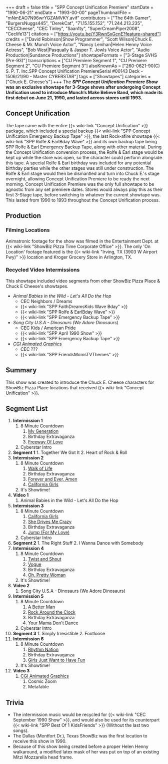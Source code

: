 +++
draft = false
title = "SPP Concept Unification Premiere"
startDate = "1990-06-21"
endDate = "1993-00-00"
pageThumbnailFile = "mNmEAO7N96wrYGZAMVKY.avif"
contributors = ["The 64th Gamer", "BurgersNuggs445", "DerekCat", "71.15.155.152", "71.244.213.235", "CECCheese", "CEC Tinley", "Saan1ty", "SuperCreamPiper2008", "Ceclife13"]
citations = ["https://youtu.be/Y3RwnSxGcnE?feature=shared"]
credits = ["David Robinson|Show Programmer", "Scott Wilson|Chuck E. Cheese & Mr. Munch Voice Actor", "Nancy Lenihan|Helen Henny Voice Actress", "Bob West|Pasqually & Jasper T. Jowls Voice Actor", "Audio Production|Sundance Productions"]
showtapeFormats = ["3-Stage SVHS (Pre-93)"]
transcriptions = ["CU Premiere Segment 1", "CU Premiere Segment 2", "CU Premiere Segment 3"]
alsoKnownAs = ["260-0621-90(C) S. P. T. Inc.SPP Concept Unification PremiereSerial #00143 Deck - 1506/21/90 - Master CYBERSTAR"]
tags = ["Showtapes"]
categories = ["Chuck E. Cheese's"]
+++
The ***SPP Concept Unification Premiere Show* was an exclusive showtape for 3-Stage shows after undergoing Concept Unification used to introduce Munch’s Make Believe Band, which made its first debut on June 21, 1990, and lasted across stores until 1993.**

## Concept Unification

The tape came with the entire {{< wiki-link "Concept Unification" >}} package, which included a special backup {{< wiki-link "SPP Concept Unification Emergency Backup Tape" >}}, the last Rock-afire showtape {{< wiki-link "SPP Rolfe & EarlBday Wave" >}} and its own backup tape being SPP Rolfe & Earl Emergency Backup Tape, along with other material.
During the Concept Unification conversion process, the Rolfe & Earl stage would be kept up while the store was open, so the character could perform alongside this tape. A special Rolfe & Earl birthday was included for any potential birthday parties while the other stages was still under construction. The Rolfe & Earl stage would then be dismantled and turn into Chuck E.'s stage overnight, allowing Concept Unification Premiere to be ready the next morning.
Concept Unification Premiere was the only full showtape to be agnostic from any set premiere dates. Stores would always play this as their first 3-Stage tape, before switching to whatever the current showtape was. This lasted from 1990 to 1993 throughout the Concept Unification process.

## Production

### Filming Locations

Animatronic footage for the show was filmed in the Entertainment Dept. at {{< wiki-link "ShowBiz Pizza Time Corporate Office" >}}.
The only 'On Location' footage featured is the {{< wiki-link "Irving, TX (3903 W Airport Fwy)" >}} location and Kroger Grocery Store in Arlington, TX.

### Recycled Video Intermissions

This showtape included video segments from other ShowBiz Pizza Place & Chuck E Cheese's showtapes.

- *Animal Babies in the Wild - Let's All Do the Hop*
  - CEC Neighbors / Dreams
  - {{< wiki-link "SPP FaithDreamsKids Wave Bday" >}}
  - {{< wiki-link "SPP Rolfe & EarlBday Wave" >}}
  - {{< wiki-link "SPP Emergency Backup Tape" >}}
- *Song City U.S.A - Dinosaurs (We Adore Dinosaurs)*
  - CEC Kids / American Pride
  - {{< wiki-link "SPP April 1990 Show" >}}
  - {{< wiki-link "SPP Emergency Backup Tape" >}}
- [*CGI Animated Graphics*](https://en.wikipedia.org/wiki/Odyssey_Productions)
  - CEC ???
  - {{< wiki-link "SPP FriendsMomsTVThemes" >}}

## Summary

This show was created to introduce the Chuck E. Cheese characters for ShowBiz Pizza Place locations that received {{< wiki-link "Concept Unification" >}}.

## Segment List

1.  **Intermission 1**
    1.  8 Minute Countdown
        1.  [My Generation](https://en.wikipedia.org/wiki/My_Generation)
        2.  Birthday Extravaganza
        3.  [Freeway Of Love](https://en.wikipedia.org/wiki/Freeway_of_Love)
    2.  Cyberstar Intro
2.   **Segment 1**
    1.  Together We Got It
    2.  Heart of Rock & Roll
3.  **Intermission 2**
    1.  8 Minute Countdown
        1.  [Walk of Life](https://en.wikipedia.org/wiki/Walk_of_Life)
        2.  Birthday Extravaganza
        3.  [Forever and Ever, Amen](https://en.wikipedia.org/wiki/Forever_and_Ever,_Amen)
        4.  [California Girls](https://en.wikipedia.org/wiki/California_Girls)
    2.  It's Showtime!
4.  **Video 1**
    1.  Animal Babies in the Wild - Let's All Do the Hop
5.  **Intermission 3**
    1.  8 Minute Countdown
        1.  [California Girls](https://en.wikipedia.org/wiki/California_Girls)
        2.  [She Drives Me Crazy](https://en.wikipedia.org/wiki/She_Drives_Me_Crazy)
        3.  Birthday Extravaganza
        4.  [Jump (For My Love)](https://en.wikipedia.org/wiki/Jump_(For_My_Love))
    2.  Cyberstar Intro
6.   **Segment 2**
    1.  The Right Stuff
    2.  I Wanna Dance with Somebody
7.  **Intermission 4**
    1.  8 Minute Countdown
        1.  [Twist and Shout](https://en.wikipedia.org/wiki/Please_Please_Me)
        2.  [Vogue](https://en.wikipedia.org/wiki/Vogue_(Madonna_song))
        3.  Birthday Extravaganza
        4.  [Oh, Pretty Woman](https://en.wikipedia.org/wiki/Oh,_Pretty_Woman)
    2.  It's Showtime!
8.  **Video 2**
    1.  Song City U.S.A - Dinosaurs (We Adore Dinosaurs)
9.  **Intermission 5**
    1.  8 Minute Countdown
        1.  [A Better Man](https://en.wikipedia.org/wiki/A_Better_Man_(Clint_Black_song))
        2.  [Rock Around the Clock](https://en.wikipedia.org/wiki/Rock_Around_the_Clock)
        3.  Birthday Extravaganza
        4.  [Your Mama Don't Dance](https://en.wikipedia.org/wiki/Your_Mama_Don%27t_Dance)
    2.  Cyberstar Intro
10.  **Segment 3**
    1.  Simply Irresistible
    2.  Footloose
11. **Intermission 6**
    1.  8 Minute Countdown
        1.  [Rhythm Nation](https://en.wikipedia.org/wiki/Rhythm_Nation)
        2.  Birthday Extravaganza
        3.  [Girls Just Want to Have Fun](https://en.wikipedia.org/wiki/Girls_Just_Want_to_Have_Fun)
    2.  It's Showtime!
12. **Video 3**
    1.  [CGI Animated Graphics](https://en.wikipedia.org/wiki/Odyssey_Productions)
        1.  Cosmic Zoom
        2.  Metafable

## Trivia

- The intermission music would be recycled for {{< wiki-link "CEC September 1990 Show" >}}, and would also be used for its counterpart {{< wiki-link "SPP Best Of 1 KidsFriends" >}} (Without the last two songs).
- The Dallas (Montfort Dr.), Texas ShowBiz was the first location to receive this show in 1990.
- Because of this show being created before a proper Helen Henny walkaround, a modified latex mask of her was put on top of an existing Mitzi Mozzarella head frame.
